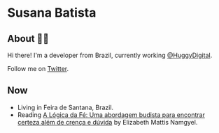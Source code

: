 # Susana Batista

## About :woman_technologist:

Hi there! I'm a developer from Brazil, currently working [@HuggyDigital](https://github.com/HuggyDigital).

Follow me on [Twitter](https://twitter.com/susanabatistas).

## Now

- Living in Feira de Santana, Brazil.
- Reading [A Lógica da Fé: Uma abordagem budista para encontrar certeza além de crença e dúvida](https://www.goodreads.com/book/show/52716653-a-l-gica-da-f) by Elizabeth Mattis Namgyel.

